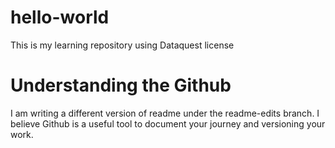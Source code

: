 # hello-world
This is my learning repository using Dataquest license

# Understanding the Github
I am writing a different version of readme under the readme-edits branch. I believe Github is a useful tool to document your journey and versioning your work. 
